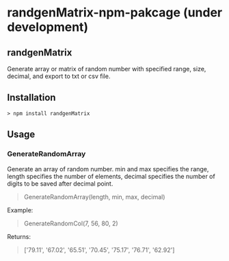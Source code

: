 # randgenMatrix-npm-pakcage (under development)

## randgenMatrix
Generate array or matrix of random number with specified range, size, decimal, and export to txt or csv file. 

## Installation
    > npm install randgenMatrix

## Usage
### GenerateRandomArray
Generate an array of random number. min and max specifies the range, length specifies the number of elements, decimal specifies the number of digits to be saved after decimal point.
    
> GenerateRandomArray(length, min, max, decimal)

Example: 
> GenerateRandomCol(7, 56, 80, 2)

Returns: 
> ['79.11', '67.02', '65.51', '70.45', '75.17', '76.71', '62.92']